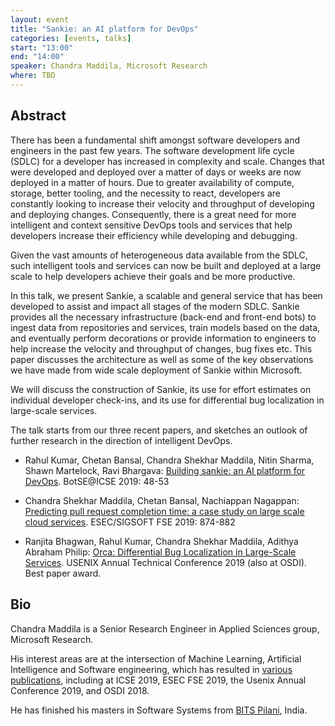 ```yaml
---
layout: event
title: "Sankie: an AI platform for DevOps"
categories: [events, talks]
start: "13:00"
end: "14:00"
speaker: Chandra Maddila, Microsoft Research
where: TBD
---
```


## Abstract

There has been a fundamental shift amongst software developers and engineers in the past few years. The software development life cycle (SDLC) for a developer has increased in complexity and scale. Changes that were developed and deployed over a matter of days or weeks are now deployed in a matter of hours. Due to greater availability of compute, storage, better tooling, and the necessity to react, developers are constantly looking to increase their velocity and throughput of developing and deploying changes. Consequently, there is a great need for more intelligent and context sensitive DevOps tools and services that help developers increase their efficiency while developing and debugging. 

Given the vast amounts of heterogeneous data available from the SDLC, such intelligent tools and services can now be built and deployed at a large scale to help developers achieve their goals and be more productive. 

In this talk, we present Sankie, a scalable and general service that has been developed to assist and impact all stages of the modern SDLC. Sankie provides all the necessary infrastructure (back-end and front-end bots) to ingest data from repositories and services, train models based on the data, and eventually perform decorations or provide information to engineers to help increase the velocity and throughput of changes, bug fixes etc. This paper discusses the architecture as well as some of the key observations we have made from wide scale deployment of Sankie within Microsoft.

We will discuss the construction of Sankie, its use for effort estimates on individual developer check-ins, and its use for differential bug localization in large-scale services.

The talk starts from our three recent papers, and sketches an outlook of further research in the direction of intelligent DevOps.

- Rahul Kumar, Chetan Bansal, Chandra Shekhar Maddila, Nitin Sharma, Shawn Martelock, Ravi Bhargava: [Building sankie: an AI platform for DevOps](https://dl.acm.org/doi/10.1109/BotSE.2019.00020). BotSE@ICSE 2019: 48-53

- 	Chandra Shekhar Maddila, Chetan Bansal, Nachiappan Nagappan: [Predicting pull request completion time: a case study on large scale cloud services](https://dl.acm.org/doi/10.1145/3338906.3340457). ESEC/SIGSOFT FSE 2019: 874-882

- 	Ranjita Bhagwan, Rahul Kumar, Chandra Shekhar Maddila, Adithya Abraham Philip: [Orca: Differential Bug Localization in Large-Scale Services](https://www.usenix.org/conference/osdi18/presentation/bhagwan). USENIX Annual Technical Conference 2019 (also at OSDI). Best paper award.


## Bio

Chandra Maddila is a Senior Research Engineer in Applied Sciences group, Microsoft Research.

His interest areas are at the intersection of Machine Learning, Artificial Intelligence and Software engineering, which has resulted in [various publications](https://dblp.org/pers/hd/m/Maddila:Chandra_Shekhar), including at ICSE 2019, ESEC FSE 2019, the Usenix Annual Conference 2019, and OSDI 2018.

He has finished his masters in Software Systems from [BITS Pilani](https://bits-pilani.ac.in/), India.


